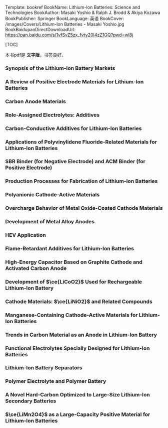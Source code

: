 Template: bookref
BookName: Lithium-Ion Batteries: Science and Technologies
BookAuthor: Masaki Yoshio & Ralph J. Brodd & Akiya Kozawa
BookPublisher: Springer
BookLanguage: 英语
BookCover: /images/Covers/Lithium-Ion Batteries - Masaki Yoshio.jpg
BookBaidupanDirectDownloadUrl: https://pan.baidu.com/s/1vfSvZ5zx_fvty20I4zZ1GQ?pwd=wl8j 

[TOC]

本书pdf是 **文字版**，书签良好。

### Synopsis of the Lithium-Ion Battery Markets

### A Review of Positive Electrode Materials for Lithium-Ion Batteries

### Carbon Anode Materials

### Role-Assigned Electrolytes: Additives

### Carbon-Conductive Additives for Lithium-Ion Batteries

### Applications of Polyvinylidene Fluoride-Related Materials for Lithium-Ion Batteries

### SBR Binder (for Negative Electrode) and ACM Binder (for Positive Electrode)

### Production Processes for Fabrication of Lithium-Ion Batteries

### Polyanionic Cathode-Active Materials

### Overcharge Behavior of Metal Oxide-Coated Cathode Materials

### Development of Metal Alloy Anodes

### HEV Application

### Flame-Retardant Additives for Lithium-Ion Batteries

### High-Energy Capacitor Based on Graphite Cathode and Activated Carbon Anode

### Development of $\ce{LiCoO2}$ Used for Rechargeable Lithium-Ion Battery

### Cathode Materials: $\ce{LiNiO2}$ and Related Compounds

### Manganese-Containing Cathode-Active Materials for Lithium-Ion Batteries

### Trends in Carbon Material as an Anode in Lithium-Ion Battery

### Functional Electrolytes Specially Designed for Lithium-Ion Batteries

### Lithium-Ion Battery Separators

### Polymer Electrolyte and Polymer Battery

### A Novel Hard-Carbon Optimized to Large-Size Lithium-Ion Secondary Batteries

### $\ce{LiMn2O4}$ as a Large-Capacity Positive Material for Lithium-Ion Batteries